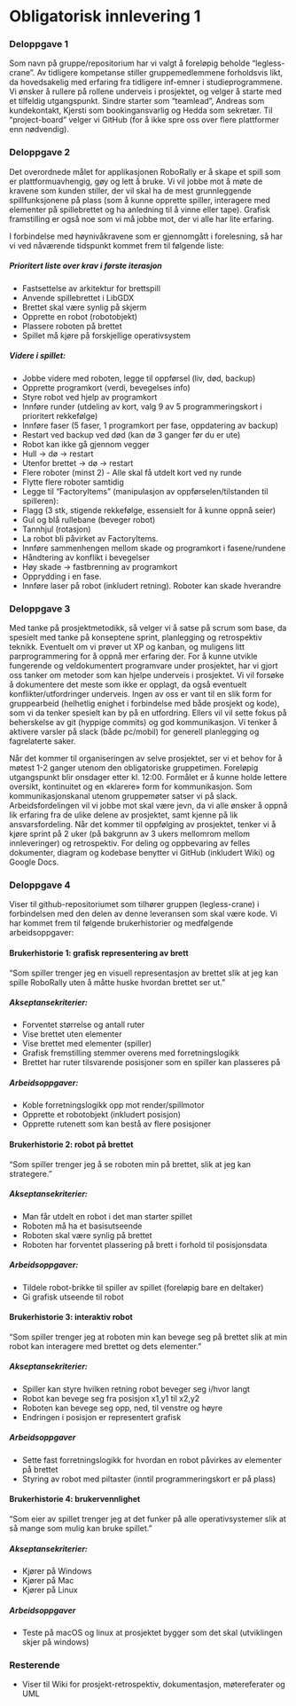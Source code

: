 # Obligatorisk innlevering 1

### Deloppgave 1
Som navn på gruppe/repositorium har vi valgt å foreløpig beholde “legless-crane”. 
Av tidligere kompetanse stiller gruppemedlemmene forholdsvis likt, da hovedsakelig med erfaring fra tidligere inf-emner i studieprogrammene. 
Vi ønsker å rullere på rollene underveis i prosjektet, og velger å starte med et tilfeldig utgangspunkt. 
Sindre starter som “teamlead”, Andreas som kundekontakt, Kjersti som bookingansvarlig og Hedda som sekretær. 
Til “project-board” velger vi GitHub (for å ikke spre oss over flere plattformer enn nødvendig).

### Deloppgave 2
Det overordnede målet for applikasjonen RoboRally er å skape et spill som er plattformuavhengig, gøy og lett å bruke. 
Vi vil jobbe mot å møte de kravene som kunden stiller, der vil skal ha de mest grunnleggende spillfunksjonene på plass (som å kunne opprette spiller, interagere med elementer på spillebrettet og ha anledning til å vinne eller tape). 
Grafisk framstilling er også noe som vi må jobbe mot, der vi alle har lite erfaring. 

I forbindelse med høynivåkravene som er gjennomgått i forelesning, så har vi ved nåværende tidspunkt kommet frem til følgende liste:

##### Prioritert liste over krav i første iterasjon
- Fastsettelse av arkitektur for brettspill
- Anvende spillebrettet i LibGDX
- Brettet skal være synlig på skjerm
- Opprette en robot (robotobjekt)
- Plassere roboten på brettet
- Spillet må kjøre på forskjellige operativsystem

##### Videre i spillet:
- Jobbe videre med roboten, legge til oppførsel (liv, død, backup)
- Opprette programkort (verdi, bevegelses info)
- Styre robot ved hjelp av programkort
- Innføre runder (utdeling av kort, valg 9 av 5 programmeringskort i prioritert rekkefølge)
- Innføre faser (5 faser, 1 programkort per fase, oppdatering av backup)
- Restart ved backup ved død (kan dø 3 ganger før du er ute)
- Robot kan ikke gå gjennom vegger
- Hull -> dø -> restart
- Utenfor brettet -> dø -> restart
- Flere roboter (minst 2) - Alle skal få utdelt kort ved ny runde
- Flytte flere roboter samtidig
- Legge til “FactoryItems” (manipulasjon av oppførselen/tilstanden til spilleren):
- Flagg (3 stk, stigende rekkefølge, essensielt for å kunne oppnå seier)
- Gul og blå rullebane (beveger robot)
- Tannhjul (rotasjon)
- La robot bli påvirket av FactoryItems. 
- Innføre sammenhengen mellom skade og programkort i fasene/rundene
- Håndtering av konflikt i bevegelser
- Høy skade -> fastbrenning av programkort
- Opprydding i en fase. 
- Innføre laser på robot (inkludert retning). Roboter kan skade hverandre


### Deloppgave 3
Med tanke på prosjektmetodikk, så velger vi å satse på scrum som base, da spesielt med tanke på konseptene sprint, planlegging og retrospektiv teknikk. Eventuelt om vi prøver ut XP og kanban, og muligens litt parprogrammering for å oppnå mer erfaring der. For å kunne utvikle fungerende og veldokumentert programvare under prosjektet, har vi gjort oss tanker om metoder som kan hjelpe underveis i prosjektet. Vi vil forsøke å dokumentere det meste som ikke er opplagt, da også eventuelt konflikter/utfordringer underveis. Ingen av oss er vant til en slik form for gruppearbeid (helhetlig enighet i forbindelse med både prosjekt og kode), som vi da tenker spesielt kan by på en utfordring. Ellers vil vil sette fokus på beherskelse av git (hyppige commits) og god kommunikasjon. Vi tenker å aktivere varsler på slack (både pc/mobil) for generell planlegging og fagrelaterte saker.
  
Når det kommer til organiseringen av selve prosjektet, ser vi et behov for å møtest 1-2 ganger utenom den obligatoriske gruppetimen. Foreløpig utgangspunkt blir onsdager etter kl. 12:00. Formålet er å kunne holde lettere oversikt, kontinuitet og en «klarere» form for kommunikasjon. Som kommunikasjonskanal utenom gruppemøter satser vi på slack. Arbeidsfordelingen vil vi  jobbe mot skal være jevn, da vi alle ønsker å oppnå lik erfaring fra de ulike delene av prosjektet, samt kjenne på lik ansvarsfordeling. Når det kommer til oppfølging av prosjektet, tenker vi å kjøre sprint på 2 uker (på bakgrunn av 3 ukers mellomrom mellom innleveringer) og retrospektiv. For deling og oppbevaring av felles dokumenter, diagram og kodebase benytter vi GitHub (inkludert Wiki) og Google Docs.

  
### Deloppgave 4
Viser til github-repositoriumet som tilhører gruppen (legless-crane) i forbindelsen med den
delen av denne leveransen som skal være kode. Vi har kommet frem til følgende brukerhistorier og medfølgende arbeidsoppgaver:
#### Brukerhistorie 1: grafisk representering av brett
“Som spiller trenger jeg en visuell representasjon av brettet slik at jeg kan spille RoboRally uten å måtte huske hvordan brettet ser ut.”

##### Akseptansekriterier:
- Forventet størrelse og antall ruter
- Vise brettet uten elementer
- Vise brettet med elementer (spiller)
- Grafisk fremstilling stemmer overens med forretningslogikk
- Brettet har ruter tilsvarende posisjoner som en spiller kan plasseres på

##### Arbeidsoppgaver:
- Koble forretningslogikk opp mot render/spillmotor
- Opprette et robotobjekt (inkludert posisjon)
- Opprette rutenett som kan bestå av flere posisjoner

#### Brukerhistorie 2: robot på brettet
“Som spiller trenger jeg å se roboten min på brettet, slik at jeg kan strategere.”

##### Akseptansekriterier:
- Man får utdelt en robot i det man starter spillet
- Roboten må ha et basisutseende
- Roboten skal være synlig på brettet
- Roboten har forventet plassering på brett i forhold til posisjonsdata

##### Arbeidsoppgaver:
- Tildele robot-brikke til spiller av spillet (foreløpig bare en deltaker)
- Gi grafisk utseende til robot


#### Brukerhistorie 3: interaktiv robot
“Som spiller trenger jeg at roboten min kan bevege seg på brettet slik at min robot kan interagere med brettet og dets elementer.”

##### Akseptansekriterier:
- Spiller kan styre hvilken retning robot beveger seg i/hvor langt
- Robot kan bevege seg fra posisjon x1,y1 til x2,y2
- Roboten kan bevege seg opp, ned, til venstre og høyre
- Endringen i posisjon er representert grafisk

##### Arbeidsoppgaver
- Sette fast forretningslogikk for hvordan en robot påvirkes av elementer på brettet
- Styring av robot med piltaster (inntil programmeringskort er på plass)




#### Brukerhistorie 4: brukervennlighet
“Som eier av spillet trenger jeg at det funker på alle operativsystemer slik at så mange som mulig kan bruke spillet.”

##### Akseptansekriterier:
- Kjører på Windows
- Kjører på Mac
- Kjører på Linux

##### Arbeidsoppgaver
- Teste på macOS og linux at prosjektet bygger som det skal (utviklingen skjer på windows)

### Resterende
- Viser til Wiki for prosjekt-retrospektiv, dokumentasjon, møtereferater og UML
